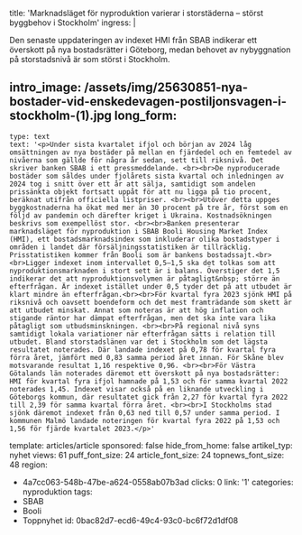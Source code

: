 title: 'Marknadsläget för nyproduktion varierar i storstäderna – störst byggbehov i Stockholm'
ingress: |
  <p>Den senaste uppdateringen av indexet HMI från SBAB indikerar ett överskott på nya bostadsrätter i Göteborg, medan behovet av nybyggnation på storstadsnivå är som störst i Stockholm.
  </p>
  
intro_image: /assets/img/25630851-nya-bostader-vid-enskedevagen-postiljonsvagen-i-stockholm-(1).jpg
long_form:
  -
    type: text
    text: '<p>Under sista kvartalet ifjol och början av 2024 låg omsättningen av nya bostäder på mellan en fjärdedel och en femtedel av nivåerna som gällde för några år sedan, sett till riksnivå. Det skriver banken SBAB i ett pressmeddelande. <br><br>De nyproducerade bostäder som såldes under fjolårets sista kvartal och inledningen av 2024 tog i snitt över ett år att sälja, samtidigt som andelen prissänkta objekt fortsatt uppåt för att nu ligga på tio procent, beräknat utifrån officiella listpriser. <br><br>Utöver detta uppges byggkostnaderna ha ökat med mer än 30 procent på tre år, först som en följd av pandemin och därefter kriget i Ukraina. Kostnadsökningen beskrivs som exempellöst stor. <br><br>Banken presenterar marknadsläget för nyproduktion i SBAB Booli Housing Market Index (HMI), ett bostadsmarknadsindex som inkluderar olika bostadstyper i områden i landet där försäljningsstatistiken är tillräcklig. Prisstatistiken kommer från Booli som är bankens bostadssajt.<br><br>Ligger indexet inom intervallet 0,5–1,5 ska det tolkas som att nyproduktionsmarknaden i stort sett är i balans. Överstiger det 1,5 indikerar det att nyproduktionsvolymen är påtagligt&nbsp; större än efterfrågan. Är indexet istället under 0,5 tyder det på att utbudet är klart mindre än efterfrågan.<br><br>För kvartal fyra 2023 sjönk HMI på riksnivå och oavsett boendeform och det mest framträdande som skett är att utbudet minskat. Annat som noteras är att hög inflation och stigande räntor har dämpat efterfrågan, men det ska inte vara lika påtagligt som utbudsminskningen. <br><br>På regional nivå syns samtidigt lokala variationer när efterfrågan sätts i relation till utbudet. Bland storstadslänen var det i Stockholm som det lägsta resultatet noterades. Där landade indexet på 0,78 för kvartal fyra förra året, jämfört med 0,83 samma period året innan. För Skåne blev motsvarande resultat 1,16 respektive 0,96. <br><br>För Västra Götalands län noterades däremot ett överskott på nya bostadsrätter: HMI för kvartal fyra ifjol hamnade på 1,53 och för samma kvartal 2022 noterades 1,45. Indexet visar också på en liknande utveckling i Göteborgs kommun, där resultatet gick från 2,27 för kvartal fyra 2022 till 2,39 för samma kvartal förra året. <br><br>I Stockholms stad sjönk däremot indexet från 0,63 ned till 0,57 under samma period. I kommunen Malmö landade noteringen för kvartal fyra 2022 på 1,53 och 1,56 för fjärde kvartalet 2023.</p>'
template: articles/article
sponsored: false
hide_from_home: false
artikel_typ: nyhet
views: 61
puff_font_size: 24
article_font_size: 24
topnews_font_size: 48
region:
  - 4a7cc063-548b-47be-a624-0558ab07b3ad
clicks: 0
link: '1'
categories: nyproduktion
tags:
  - SBAB
  - Booli
  - Toppnyhet
id: 0bac82d7-ecd6-49c4-93c0-bc6f72d1df08

